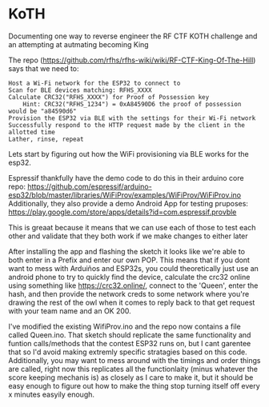 # KoTH
Documenting one way to reverse engineer the RF CTF KOTH challenge and an attempting at autmating becoming King



The repo (https://github.com/rfhs/rfhs-wiki/wiki/RF-CTF-King-Of-The-Hill) says that we need to:


    Host a Wi-Fi network for the ESP32 to connect to
    Scan for BLE devices matching: RFHS_XXXX
    Calculate CRC32("RFHS_XXXX") for Proof of Possession key
        Hint: CRC32("RFHS_1234") = 0xA84590D6 the proof of possession would be "a84590d6"
    Provision the ESP32 via BLE with the settings for their Wi-Fi network
    Successfully respond to the HTTP request made by the client in the allotted time
    Lather, rinse, repeat


Lets start by figuring out how the WiFi provisioning via BLE works for the esp32. 

Espressif thankfully have the demo code to do this in their arduino core repo: https://github.com/espressif/arduino-esp32/blob/master/libraries/WiFiProv/examples/WiFiProv/WiFiProv.ino
Additionally, they also provide a demo Android App for testing pruposes: https://play.google.com/store/apps/details?id=com.espressif.provble

This is greaat because it means that we can use each of those to test each other and validate that they both work if we make changes to either later


After installing the app and flashing the sketch it looks like we're able to both enter in a Prefix and enter our own POP. This means that if you dont want to mess with Arduiños and ESP32s, you could theoretically just use an android phone to try to quickly find the device, calculate the crc32 online using something like https://crc32.online/, connect to the 'Queen', enter the hash, and then provide the network creds to some network where you're drawing the rest of the owl when it comes to reply back to that get request with your team name and an OK 200.



I've modified the existing WifiProv.ino and the repo now contains a file called Queen.ino. That sketch should replicate the same functionality and funtion calls/methods that the contest ESP32 runs on, but I cant garentee that so I'd avoid making extremly specific stratagies based on this code. Additionally, you may want to mess around with the timings and order things are called, right now this replicates all the functionlaity (minus whatever the score keeping mechanis is) as closely as I care to make it, but it should be easy enough to figure out how to make the thing stop turning itself off every x minutes easyily enough.


